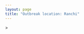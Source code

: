 ```yaml
---
layout: page
title: "Outbreak location: Ranchi"
---
```

<div id="mapid">
<script src="https://buda-magenta.github.io/hazard_map/load_map.js"></script>
><script>
var marker_outbreak = L.marker([23.370035, 85.325013],{"autoPan": true}).addTo(map); marker_outbreak.bindTooltip("Ranchi").openTooltip();

var circle_1 = L.circle([23.795281, 86.430964], {"pane": "markerPane", "color": "red", "fill": true, "fillOpacity": 0.2, "fillRule": "evenodd", "lineCap": "round", "lineJoin": "round", "opacity": 1.0, "radius": 92877, "stroke": true, "weight": 3}).addTo(map);
circle_1.bindTooltip("Dhanbad<br>rank: 1<br>hazard index: 0.092878")
circle_1.bindPopup('<a href="https://buda-magenta.github.io/hazard_map/Dhanbad">Dhanbad</a>')

var circle_2 = L.circle([28.651718, 77.221939], {"pane": "markerPane", "color": "red", "fill": true, "fillOpacity": 0.2, "fillRule": "evenodd", "lineCap": "round", "lineJoin": "round", "opacity": 1.0, "radius": 30782, "stroke": true, "weight": 3}).addTo(map);
circle_2.bindTooltip("Delhi<br>rank: 2<br>hazard index: 0.030783")
circle_2.bindPopup('<a href="https://buda-magenta.github.io/hazard_map/Delhi">Delhi</a>')

var circle_3 = L.circle([23.699128, 85.991069], {"pane": "markerPane", "color": "red", "fill": true, "fillOpacity": 0.2, "fillRule": "evenodd", "lineCap": "round", "lineJoin": "round", "opacity": 1.0, "radius": 27552, "stroke": true, "weight": 3}).addTo(map);
circle_3.bindTooltip("Bokaro<br>rank: 3<br>hazard index: 0.027553")
circle_3.bindPopup('<a href="https://buda-magenta.github.io/hazard_map/Bokaro">Bokaro</a>')

var circle_4 = L.circle([22.801519, 86.202958], {"pane": "markerPane", "color": "red", "fill": true, "fillOpacity": 0.2, "fillRule": "evenodd", "lineCap": "round", "lineJoin": "round", "opacity": 1.0, "radius": 27307, "stroke": true, "weight": 3}).addTo(map);
circle_4.bindTooltip("Jamshedpur<br>rank: 4<br>hazard index: 0.027307")
circle_4.bindPopup('<a href="https://buda-magenta.github.io/hazard_map/Jamshedpur">Jamshedpur</a>')

var circle_5 = L.circle([25.609324, 85.123525], {"pane": "markerPane", "color": "red", "fill": true, "fillOpacity": 0.2, "fillRule": "evenodd", "lineCap": "round", "lineJoin": "round", "opacity": 1.0, "radius": 26565, "stroke": true, "weight": 3}).addTo(map);
circle_5.bindTooltip("Patna<br>rank: 5<br>hazard index: 0.026565")
circle_5.bindPopup('<a href="https://buda-magenta.github.io/hazard_map/Patna">Patna</a>')

var circle_6 = L.circle([22.541418, 88.357691], {"pane": "markerPane", "color": "red", "fill": true, "fillOpacity": 0.2, "fillRule": "evenodd", "lineCap": "round", "lineJoin": "round", "opacity": 1.0, "radius": 23659, "stroke": true, "weight": 3}).addTo(map);
circle_6.bindTooltip("Kolkata<br>rank: 6<br>hazard index: 0.023659")
circle_6.bindPopup('<a href="https://buda-magenta.github.io/hazard_map/Kolkata">Kolkata</a>')

var circle_7 = L.circle([22.214285, 84.872437], {"pane": "markerPane", "color": "red", "fill": true, "fillOpacity": 0.2, "fillRule": "evenodd", "lineCap": "round", "lineJoin": "round", "opacity": 1.0, "radius": 16685, "stroke": true, "weight": 3}).addTo(map);
circle_7.bindTooltip("Raurkela<br>rank: 7<br>hazard index: 0.016686")
circle_7.bindPopup('<a href="https://buda-magenta.github.io/hazard_map/Raurkela">Raurkela</a>')

var circle_8 = L.circle([23.687130, 86.974659], {"pane": "markerPane", "color": "red", "fill": true, "fillOpacity": 0.2, "fillRule": "evenodd", "lineCap": "round", "lineJoin": "round", "opacity": 1.0, "radius": 14213, "stroke": true, "weight": 3}).addTo(map);
circle_8.bindTooltip("Asansol<br>rank: 8<br>hazard index: 0.014214")
circle_8.bindPopup('<a href="https://buda-magenta.github.io/hazard_map/Asansol">Asansol</a>')

var circle_9 = L.circle([24.796436, 85.007956], {"pane": "markerPane", "color": "red", "fill": true, "fillOpacity": 0.2, "fillRule": "evenodd", "lineCap": "round", "lineJoin": "round", "opacity": 1.0, "radius": 10745, "stroke": true, "weight": 3}).addTo(map);
circle_9.bindTooltip("Gaya<br>rank: 9<br>hazard index: 0.010746")
circle_9.bindPopup('<a href="https://buda-magenta.github.io/hazard_map/Gaya">Gaya</a>')

var circle_10 = L.circle([12.979120, 77.591300], {"pane": "markerPane", "color": "red", "fill": true, "fillOpacity": 0.2, "fillRule": "evenodd", "lineCap": "round", "lineJoin": "round", "opacity": 1.0, "radius": 7131, "stroke": true, "weight": 3}).addTo(map);
circle_10.bindTooltip("Bangalore<br>rank: 10<br>hazard index: 0.007132")
circle_10.bindPopup('<a href="https://buda-magenta.github.io/hazard_map/Bangalore">Bangalore</a>')

var circle_11 = L.circle([23.967515, 85.438846], {"pane": "markerPane", "color": "red", "fill": true, "fillOpacity": 0.2, "fillRule": "evenodd", "lineCap": "round", "lineJoin": "round", "opacity": 1.0, "radius": 6172, "stroke": true, "weight": 3}).addTo(map);
circle_11.bindTooltip("Hazaribagh<br>rank: 11<br>hazard index: 0.006172")
circle_11.bindPopup('<a href="https://buda-magenta.github.io/hazard_map/Hazaribagh">Hazaribagh</a>')

var circle_12 = L.circle([21.400000, 83.883333], {"pane": "markerPane", "color": "red", "fill": true, "fillOpacity": 0.2, "fillRule": "evenodd", "lineCap": "round", "lineJoin": "round", "opacity": 1.0, "radius": 5345, "stroke": true, "weight": 3}).addTo(map);
circle_12.bindTooltip("Sambalpur<br>rank: 12<br>hazard index: 0.005345")
circle_12.bindPopup('<a href="https://buda-magenta.github.io/hazard_map/Sambalpur">Sambalpur</a>')

var circle_13 = L.circle([23.332200, 86.361600], {"pane": "markerPane", "color": "red", "fill": true, "fillOpacity": 0.2, "fillRule": "evenodd", "lineCap": "round", "lineJoin": "round", "opacity": 1.0, "radius": 5311, "stroke": true, "weight": 3}).addTo(map);
circle_13.bindTooltip("Purulia<br>rank: 13<br>hazard index: 0.005312")
circle_13.bindPopup('<a href="https://buda-magenta.github.io/hazard_map/Purulia">Purulia</a>')

var circle_14 = L.circle([20.266777, 85.843559], {"pane": "markerPane", "color": "red", "fill": true, "fillOpacity": 0.2, "fillRule": "evenodd", "lineCap": "round", "lineJoin": "round", "opacity": 1.0, "radius": 5080, "stroke": true, "weight": 3}).addTo(map);
circle_14.bindTooltip("Bhubaneswar<br>rank: 14<br>hazard index: 0.005080")
circle_14.bindPopup('<a href="https://buda-magenta.github.io/hazard_map/Bhubaneswar">Bhubaneswar</a>')

var circle_15 = L.circle([24.900100, 84.018211], {"pane": "markerPane", "color": "red", "fill": true, "fillOpacity": 0.2, "fillRule": "evenodd", "lineCap": "round", "lineJoin": "round", "opacity": 1.0, "radius": 4919, "stroke": true, "weight": 3}).addTo(map);
circle_15.bindTooltip("Sasaram<br>rank: 15<br>hazard index: 0.004919")
circle_15.bindPopup('<a href="https://buda-magenta.github.io/hazard_map/Sasaram">Sasaram</a>')

var circle_16 = L.circle([25.335649, 83.007629], {"pane": "markerPane", "color": "red", "fill": true, "fillOpacity": 0.2, "fillRule": "evenodd", "lineCap": "round", "lineJoin": "round", "opacity": 1.0, "radius": 4609, "stroke": true, "weight": 3}).addTo(map);
circle_16.bindTooltip("Varanasi<br>rank: 16<br>hazard index: 0.004610")
circle_16.bindPopup('<a href="https://buda-magenta.github.io/hazard_map/Varanasi">Varanasi</a>')

var circle_17 = L.circle([22.782355, 86.159003], {"pane": "markerPane", "color": "red", "fill": true, "fillOpacity": 0.2, "fillRule": "evenodd", "lineCap": "round", "lineJoin": "round", "opacity": 1.0, "radius": 4593, "stroke": true, "weight": 3}).addTo(map);
circle_17.bindTooltip("Adityapur<br>rank: 17<br>hazard index: 0.004593")
circle_17.bindPopup('<a href="https://buda-magenta.github.io/hazard_map/Adityapur">Adityapur</a>')

var circle_18 = L.circle([28.651718, 77.221939], {"pane": "markerPane", "color": "red", "fill": true, "fillOpacity": 0.2, "fillRule": "evenodd", "lineCap": "round", "lineJoin": "round", "opacity": 1.0, "radius": 4455, "stroke": true, "weight": 3}).addTo(map);
circle_18.bindTooltip("Dehri<br>rank: 18<br>hazard index: 0.004455")
circle_18.bindPopup('<a href="https://buda-magenta.github.io/hazard_map/Dehri">Dehri</a>')

var circle_19 = L.circle([23.730215, 86.839671], {"pane": "markerPane", "color": "red", "fill": true, "fillOpacity": 0.2, "fillRule": "evenodd", "lineCap": "round", "lineJoin": "round", "opacity": 1.0, "radius": 4338, "stroke": true, "weight": 3}).addTo(map);
circle_19.bindTooltip("Kulti<br>rank: 19<br>hazard index: 0.004338")
circle_19.bindPopup('<a href="https://buda-magenta.github.io/hazard_map/Kulti">Kulti</a>')

var circle_20 = L.circle([19.075990, 72.877393], {"pane": "markerPane", "color": "red", "fill": true, "fillOpacity": 0.2, "fillRule": "evenodd", "lineCap": "round", "lineJoin": "round", "opacity": 1.0, "radius": 3957, "stroke": true, "weight": 3}).addTo(map);
circle_20.bindTooltip("Mumbai<br>rank: 20<br>hazard index: 0.003957")
circle_20.bindPopup('<a href="https://buda-magenta.github.io/hazard_map/Mumbai">Mumbai</a>')

var circle_21 = L.circle([24.476642, 86.606732], {"pane": "markerPane", "color": "red", "fill": true, "fillOpacity": 0.2, "fillRule": "evenodd", "lineCap": "round", "lineJoin": "round", "opacity": 1.0, "radius": 3726, "stroke": true, "weight": 3}).addTo(map);
circle_21.bindTooltip("Deoghar<br>rank: 21<br>hazard index: 0.003726")
circle_21.bindPopup('<a href="https://buda-magenta.github.io/hazard_map/Deoghar">Deoghar</a>')

var circle_22 = L.circle([25.133173, 86.525040], {"pane": "markerPane", "color": "red", "fill": true, "fillOpacity": 0.2, "fillRule": "evenodd", "lineCap": "round", "lineJoin": "round", "opacity": 1.0, "radius": 3714, "stroke": true, "weight": 3}).addTo(map);
circle_22.bindTooltip("Kharagpur<br>rank: 22<br>hazard index: 0.003714")
circle_22.bindPopup('<a href="https://buda-magenta.github.io/hazard_map/Kharagpur">Kharagpur</a>')

var circle_23 = L.circle([17.388786, 78.461065], {"pane": "markerPane", "color": "red", "fill": true, "fillOpacity": 0.2, "fillRule": "evenodd", "lineCap": "round", "lineJoin": "round", "opacity": 1.0, "radius": 3590, "stroke": true, "weight": 3}).addTo(map);
circle_23.bindTooltip("Hyderabad<br>rank: 23<br>hazard index: 0.003591")
circle_23.bindPopup('<a href="https://buda-magenta.github.io/hazard_map/Hyderabad">Hyderabad</a>')

var circle_24 = L.circle([20.468600, 85.879200], {"pane": "markerPane", "color": "red", "fill": true, "fillOpacity": 0.2, "fillRule": "evenodd", "lineCap": "round", "lineJoin": "round", "opacity": 1.0, "radius": 3060, "stroke": true, "weight": 3}).addTo(map);
circle_24.bindTooltip("Cuttack<br>rank: 24<br>hazard index: 0.003060")
circle_24.bindPopup('<a href="https://buda-magenta.github.io/hazard_map/Cuttack">Cuttack</a>')

var circle_25 = L.circle([25.286698, 87.132254], {"pane": "markerPane", "color": "red", "fill": true, "fillOpacity": 0.2, "fillRule": "evenodd", "lineCap": "round", "lineJoin": "round", "opacity": 1.0, "radius": 3014, "stroke": true, "weight": 3}).addTo(map);
circle_25.bindTooltip("Bhagalpur<br>rank: 25<br>hazard index: 0.003015")
circle_25.bindPopup('<a href="https://buda-magenta.github.io/hazard_map/Bhagalpur">Bhagalpur</a>')

var circle_26 = L.circle([23.131954, 87.207397], {"pane": "markerPane", "color": "red", "fill": true, "fillOpacity": 0.2, "fillRule": "evenodd", "lineCap": "round", "lineJoin": "round", "opacity": 1.0, "radius": 2954, "stroke": true, "weight": 3}).addTo(map);
circle_26.bindTooltip("Bankura<br>rank: 26<br>hazard index: 0.002955")
circle_26.bindPopup('<a href="https://buda-magenta.github.io/hazard_map/Bankura">Bankura</a>')

var circle_27 = L.circle([26.460914, 80.321759], {"pane": "markerPane", "color": "red", "fill": true, "fillOpacity": 0.2, "fillRule": "evenodd", "lineCap": "round", "lineJoin": "round", "opacity": 1.0, "radius": 2893, "stroke": true, "weight": 3}).addTo(map);
circle_27.bindTooltip("Kanpur<br>rank: 27<br>hazard index: 0.002893")
circle_27.bindPopup('<a href="https://buda-magenta.github.io/hazard_map/Kanpur">Kanpur</a>')

var circle_28 = L.circle([25.572433, 83.609605], {"pane": "markerPane", "color": "red", "fill": true, "fillOpacity": 0.2, "fillRule": "evenodd", "lineCap": "round", "lineJoin": "round", "opacity": 1.0, "radius": 2614, "stroke": true, "weight": 3}).addTo(map);
circle_28.bindTooltip("Medinipur<br>rank: 28<br>hazard index: 0.002614")
circle_28.bindPopup('<a href="https://buda-magenta.github.io/hazard_map/Medinipur">Medinipur</a>')

var circle_29 = L.circle([26.671329, 83.364583], {"pane": "markerPane", "color": "red", "fill": true, "fillOpacity": 0.2, "fillRule": "evenodd", "lineCap": "round", "lineJoin": "round", "opacity": 1.0, "radius": 1599, "stroke": true, "weight": 3}).addTo(map);
circle_29.bindTooltip("Gorakhpur<br>rank: 29<br>hazard index: 0.001600")
circle_29.bindPopup('<a href="https://buda-magenta.github.io/hazard_map/Gorakhpur">Gorakhpur</a>')

var circle_30 = L.circle([25.152471, 85.006878], {"pane": "markerPane", "color": "red", "fill": true, "fillOpacity": 0.2, "fillRule": "evenodd", "lineCap": "round", "lineJoin": "round", "opacity": 1.0, "radius": 1234, "stroke": true, "weight": 3}).addTo(map);
circle_30.bindTooltip("Jehanabad<br>rank: 30<br>hazard index: 0.001234")
circle_30.bindPopup('<a href="https://buda-magenta.github.io/hazard_map/Jehanabad">Jehanabad</a>')

var circle_31 = L.circle([26.083143, 86.032571], {"pane": "markerPane", "color": "red", "fill": true, "fillOpacity": 0.2, "fillRule": "evenodd", "lineCap": "round", "lineJoin": "round", "opacity": 1.0, "radius": 983, "stroke": true, "weight": 3}).addTo(map);
circle_31.bindTooltip("Darbhanga<br>rank: 31<br>hazard index: 0.000983")
circle_31.bindPopup('<a href="https://buda-magenta.github.io/hazard_map/Darbhanga">Darbhanga</a>')

var circle_32 = L.circle([25.623400, 85.041700], {"pane": "markerPane", "color": "red", "fill": true, "fillOpacity": 0.2, "fillRule": "evenodd", "lineCap": "round", "lineJoin": "round", "opacity": 1.0, "radius": 962, "stroke": true, "weight": 3}).addTo(map);
circle_32.bindTooltip("Dinapur Nizamat<br>rank: 32<br>hazard index: 0.000963")
circle_32.bindPopup('<a href="https://buda-magenta.github.io/hazard_map/Dinapur_Nizamat">Dinapur Nizamat</a>')

var circle_33 = L.circle([25.438130, 81.833800], {"pane": "markerPane", "color": "red", "fill": true, "fillOpacity": 0.2, "fillRule": "evenodd", "lineCap": "round", "lineJoin": "round", "opacity": 1.0, "radius": 922, "stroke": true, "weight": 3}).addTo(map);
circle_33.bindTooltip("Allahabad<br>rank: 33<br>hazard index: 0.000923")
circle_33.bindPopup('<a href="https://buda-magenta.github.io/hazard_map/Allahabad">Allahabad</a>')

var circle_34 = L.circle([23.535048, 87.338043], {"pane": "markerPane", "color": "red", "fill": true, "fillOpacity": 0.2, "fillRule": "evenodd", "lineCap": "round", "lineJoin": "round", "opacity": 1.0, "radius": 909, "stroke": true, "weight": 3}).addTo(map);
circle_34.bindTooltip("Durgapur<br>rank: 34<br>hazard index: 0.000909")
circle_34.bindPopup('<a href="https://buda-magenta.github.io/hazard_map/Durgapur">Durgapur</a>')

var circle_35 = L.circle([19.807608, 85.825254], {"pane": "markerPane", "color": "red", "fill": true, "fillOpacity": 0.2, "fillRule": "evenodd", "lineCap": "round", "lineJoin": "round", "opacity": 1.0, "radius": 894, "stroke": true, "weight": 3}).addTo(map);
circle_35.bindTooltip("Puri<br>rank: 35<br>hazard index: 0.000895")
circle_35.bindPopup('<a href="https://buda-magenta.github.io/hazard_map/Puri">Puri</a>')

var circle_36 = L.circle([26.148658, 85.340013], {"pane": "markerPane", "color": "red", "fill": true, "fillOpacity": 0.2, "fillRule": "evenodd", "lineCap": "round", "lineJoin": "round", "opacity": 1.0, "radius": 838, "stroke": true, "weight": 3}).addTo(map);
circle_36.bindTooltip("Muzaffarpur<br>rank: 36<br>hazard index: 0.000839")
circle_36.bindPopup('<a href="https://buda-magenta.github.io/hazard_map/Muzaffarpur">Muzaffarpur</a>')

var circle_37 = L.circle([25.720581, 85.255560], {"pane": "markerPane", "color": "red", "fill": true, "fillOpacity": 0.2, "fillRule": "evenodd", "lineCap": "round", "lineJoin": "round", "opacity": 1.0, "radius": 830, "stroke": true, "weight": 3}).addTo(map);
circle_37.bindTooltip("Hajipur<br>rank: 37<br>hazard index: 0.000830")
circle_37.bindPopup('<a href="https://buda-magenta.github.io/hazard_map/Hajipur">Hajipur</a>')

var circle_38 = L.circle([25.680654, 88.124646], {"pane": "markerPane", "color": "red", "fill": true, "fillOpacity": 0.2, "fillRule": "evenodd", "lineCap": "round", "lineJoin": "round", "opacity": 1.0, "radius": 797, "stroke": true, "weight": 3}).addTo(map);
circle_38.bindTooltip("Raiganj<br>rank: 38<br>hazard index: 0.000798")
circle_38.bindPopup('<a href="https://buda-magenta.github.io/hazard_map/Raiganj">Raiganj</a>')

var circle_39 = L.circle([26.000000, 87.500000], {"pane": "markerPane", "color": "red", "fill": true, "fillOpacity": 0.2, "fillRule": "evenodd", "lineCap": "round", "lineJoin": "round", "opacity": 1.0, "radius": 783, "stroke": true, "weight": 3}).addTo(map);
circle_39.bindTooltip("Purnia<br>rank: 39<br>hazard index: 0.000783")
circle_39.bindPopup('<a href="https://buda-magenta.github.io/hazard_map/Purnia">Purnia</a>')

var circle_40 = L.circle([25.623457, 84.596839], {"pane": "markerPane", "color": "red", "fill": true, "fillOpacity": 0.2, "fillRule": "evenodd", "lineCap": "round", "lineJoin": "round", "opacity": 1.0, "radius": 734, "stroke": true, "weight": 3}).addTo(map);
circle_40.bindTooltip("Arrah<br>rank: 40<br>hazard index: 0.000734")
circle_40.bindPopup('<a href="https://buda-magenta.github.io/hazard_map/Arrah">Arrah</a>')

var circle_41 = L.circle([25.512719, 86.090571], {"pane": "markerPane", "color": "red", "fill": true, "fillOpacity": 0.2, "fillRule": "evenodd", "lineCap": "round", "lineJoin": "round", "opacity": 1.0, "radius": 701, "stroke": true, "weight": 3}).addTo(map);
circle_41.bindTooltip("Begusarai<br>rank: 41<br>hazard index: 0.000701")
circle_41.bindPopup('<a href="https://buda-magenta.github.io/hazard_map/Begusarai">Begusarai</a>')

var circle_42 = L.circle([22.591260, 88.390964], {"pane": "markerPane", "color": "red", "fill": true, "fillOpacity": 0.2, "fillRule": "evenodd", "lineCap": "round", "lineJoin": "round", "opacity": 1.0, "radius": 692, "stroke": true, "weight": 3}).addTo(map);
circle_42.bindTooltip("Bidhan Nagar<br>rank: 42<br>hazard index: 0.000693")
circle_42.bindPopup('<a href="https://buda-magenta.github.io/hazard_map/Bidhan_Nagar">Bidhan Nagar</a>')

var circle_43 = L.circle([13.083694, 80.270186], {"pane": "markerPane", "color": "red", "fill": true, "fillOpacity": 0.2, "fillRule": "evenodd", "lineCap": "round", "lineJoin": "round", "opacity": 1.0, "radius": 590, "stroke": true, "weight": 3}).addTo(map);
circle_43.bindTooltip("Chennai<br>rank: 43<br>hazard index: 0.000590")
circle_43.bindPopup('<a href="https://buda-magenta.github.io/hazard_map/Chennai">Chennai</a>')

var circle_44 = L.circle([25.280733, 83.125128], {"pane": "markerPane", "color": "red", "fill": true, "fillOpacity": 0.2, "fillRule": "evenodd", "lineCap": "round", "lineJoin": "round", "opacity": 1.0, "radius": 506, "stroke": true, "weight": 3}).addTo(map);
circle_44.bindTooltip("Mughal Sarai<br>rank: 44<br>hazard index: 0.000507")
circle_44.bindPopup('<a href="https://buda-magenta.github.io/hazard_map/Mughal_Sarai">Mughal Sarai</a>')

var circle_45 = L.circle([23.160894, 79.949770], {"pane": "markerPane", "color": "red", "fill": true, "fillOpacity": 0.2, "fillRule": "evenodd", "lineCap": "round", "lineJoin": "round", "opacity": 1.0, "radius": 499, "stroke": true, "weight": 3}).addTo(map);
circle_45.bindTooltip("Jabalpur<br>rank: 45<br>hazard index: 0.000500")
circle_45.bindPopup('<a href="https://buda-magenta.github.io/hazard_map/Jabalpur">Jabalpur</a>')

var circle_46 = L.circle([25.773344, 84.784977], {"pane": "markerPane", "color": "red", "fill": true, "fillOpacity": 0.2, "fillRule": "evenodd", "lineCap": "round", "lineJoin": "round", "opacity": 1.0, "radius": 480, "stroke": true, "weight": 3}).addTo(map);
circle_46.bindTooltip("Chapra<br>rank: 46<br>hazard index: 0.000481")
circle_46.bindPopup('<a href="https://buda-magenta.github.io/hazard_map/Chapra">Chapra</a>')

var circle_47 = L.circle([23.250000, 87.750000], {"pane": "markerPane", "color": "red", "fill": true, "fillOpacity": 0.2, "fillRule": "evenodd", "lineCap": "round", "lineJoin": "round", "opacity": 1.0, "radius": 477, "stroke": true, "weight": 3}).addTo(map);
circle_47.bindTooltip("Barddhaman<br>rank: 47<br>hazard index: 0.000477")
circle_47.bindPopup('<a href="https://buda-magenta.github.io/hazard_map/Barddhaman">Barddhaman</a>')

var circle_48 = L.circle([28.428262, 77.002700], {"pane": "markerPane", "color": "red", "fill": true, "fillOpacity": 0.2, "fillRule": "evenodd", "lineCap": "round", "lineJoin": "round", "opacity": 1.0, "radius": 435, "stroke": true, "weight": 3}).addTo(map);
circle_48.bindTooltip("Gurgaon<br>rank: 48<br>hazard index: 0.000435")
circle_48.bindPopup('<a href="https://buda-magenta.github.io/hazard_map/Gurgaon">Gurgaon</a>')

var circle_49 = L.circle([25.832642, 86.614893], {"pane": "markerPane", "color": "red", "fill": true, "fillOpacity": 0.2, "fillRule": "evenodd", "lineCap": "round", "lineJoin": "round", "opacity": 1.0, "radius": 433, "stroke": true, "weight": 3}).addTo(map);
circle_49.bindTooltip("Saharsa<br>rank: 49<br>hazard index: 0.000433")
circle_49.bindPopup('<a href="https://buda-magenta.github.io/hazard_map/Saharsa">Saharsa</a>')

var circle_50 = L.circle([25.205305, 85.514612], {"pane": "markerPane", "color": "red", "fill": true, "fillOpacity": 0.2, "fillRule": "evenodd", "lineCap": "round", "lineJoin": "round", "opacity": 1.0, "radius": 408, "stroke": true, "weight": 3}).addTo(map);
circle_50.bindTooltip("Biharsharif<br>rank: 50<br>hazard index: 0.000409")
circle_50.bindPopup('<a href="https://buda-magenta.github.io/hazard_map/Biharsharif">Biharsharif</a>')

var circle_51 = L.circle([26.838100, 80.934600], {"pane": "markerPane", "color": "red", "fill": true, "fillOpacity": 0.2, "fillRule": "evenodd", "lineCap": "round", "lineJoin": "round", "opacity": 1.0, "radius": 402, "stroke": true, "weight": 3}).addTo(map);
circle_51.bindTooltip("Lucknow<br>rank: 51<br>hazard index: 0.000403")
circle_51.bindPopup('<a href="https://buda-magenta.github.io/hazard_map/Lucknow">Lucknow</a>')

var circle_52 = L.circle([28.402979, 77.310384], {"pane": "markerPane", "color": "red", "fill": true, "fillOpacity": 0.2, "fillRule": "evenodd", "lineCap": "round", "lineJoin": "round", "opacity": 1.0, "radius": 399, "stroke": true, "weight": 3}).addTo(map);
circle_52.bindTooltip("Faridabad<br>rank: 52<br>hazard index: 0.000399")
circle_52.bindPopup('<a href="https://buda-magenta.github.io/hazard_map/Faridabad">Faridabad</a>')

var circle_53 = L.circle([22.472223, 88.093845], {"pane": "markerPane", "color": "red", "fill": true, "fillOpacity": 0.2, "fillRule": "evenodd", "lineCap": "round", "lineJoin": "round", "opacity": 1.0, "radius": 346, "stroke": true, "weight": 3}).addTo(map);
circle_53.bindTooltip("Uluberia<br>rank: 53<br>hazard index: 0.000346")
circle_53.bindPopup('<a href="https://buda-magenta.github.io/hazard_map/Uluberia">Uluberia</a>')

var circle_54 = L.circle([26.915458, 75.818982], {"pane": "markerPane", "color": "red", "fill": true, "fillOpacity": 0.2, "fillRule": "evenodd", "lineCap": "round", "lineJoin": "round", "opacity": 1.0, "radius": 345, "stroke": true, "weight": 3}).addTo(map);
circle_54.bindTooltip("Jaipur<br>rank: 54<br>hazard index: 0.000345")
circle_54.bindPopup('<a href="https://buda-magenta.github.io/hazard_map/Jaipur">Jaipur</a>')

var circle_55 = L.circle([26.716413, 88.430992], {"pane": "markerPane", "color": "red", "fill": true, "fillOpacity": 0.2, "fillRule": "evenodd", "lineCap": "round", "lineJoin": "round", "opacity": 1.0, "radius": 343, "stroke": true, "weight": 3}).addTo(map);
circle_55.bindTooltip("Siliguri<br>rank: 55<br>hazard index: 0.000343")
circle_55.bindPopup('<a href="https://buda-magenta.github.io/hazard_map/Siliguri">Siliguri</a>')

var circle_56 = L.circle([12.305183, 76.655361], {"pane": "markerPane", "color": "red", "fill": true, "fillOpacity": 0.2, "fillRule": "evenodd", "lineCap": "round", "lineJoin": "round", "opacity": 1.0, "radius": 335, "stroke": true, "weight": 3}).addTo(map);
circle_56.bindTooltip("Mysore<br>rank: 56<br>hazard index: 0.000335")
circle_56.bindPopup('<a href="https://buda-magenta.github.io/hazard_map/Mysore">Mysore</a>')

var circle_57 = L.circle([25.531031, 78.652689], {"pane": "markerPane", "color": "red", "fill": true, "fillOpacity": 0.2, "fillRule": "evenodd", "lineCap": "round", "lineJoin": "round", "opacity": 1.0, "radius": 328, "stroke": true, "weight": 3}).addTo(map);
circle_57.bindTooltip("Jhansi<br>rank: 57<br>hazard index: 0.000329")
circle_57.bindPopup('<a href="https://buda-magenta.github.io/hazard_map/Jhansi">Jhansi</a>')

var circle_58 = L.circle([26.131004, 84.391257], {"pane": "markerPane", "color": "red", "fill": true, "fillOpacity": 0.2, "fillRule": "evenodd", "lineCap": "round", "lineJoin": "round", "opacity": 1.0, "radius": 320, "stroke": true, "weight": 3}).addTo(map);
circle_58.bindTooltip("Siwan<br>rank: 58<br>hazard index: 0.000321")
circle_58.bindPopup('<a href="https://buda-magenta.github.io/hazard_map/Siwan">Siwan</a>')

var circle_59 = L.circle([28.901090, 76.580194], {"pane": "markerPane", "color": "red", "fill": true, "fillOpacity": 0.2, "fillRule": "evenodd", "lineCap": "round", "lineJoin": "round", "opacity": 1.0, "radius": 316, "stroke": true, "weight": 3}).addTo(map);
circle_59.bindTooltip("Rohtak<br>rank: 59<br>hazard index: 0.000317")
circle_59.bindPopup('<a href="https://buda-magenta.github.io/hazard_map/Rohtak">Rohtak</a>')

var circle_60 = L.circle([25.329791, 86.456777], {"pane": "markerPane", "color": "red", "fill": true, "fillOpacity": 0.2, "fillRule": "evenodd", "lineCap": "round", "lineJoin": "round", "opacity": 1.0, "radius": 316, "stroke": true, "weight": 3}).addTo(map);
circle_60.bindTooltip("Jamalpur<br>rank: 60<br>hazard index: 0.000316")
circle_60.bindPopup('<a href="https://buda-magenta.github.io/hazard_map/Jamalpur">Jamalpur</a>')

var circle_61 = L.circle([26.423847, 83.762732], {"pane": "markerPane", "color": "red", "fill": true, "fillOpacity": 0.2, "fillRule": "evenodd", "lineCap": "round", "lineJoin": "round", "opacity": 1.0, "radius": 308, "stroke": true, "weight": 3}).addTo(map);
circle_61.bindTooltip("Deoria<br>rank: 61<br>hazard index: 0.000309")
circle_61.bindPopup('<a href="https://buda-magenta.github.io/hazard_map/Deoria">Deoria</a>')

var circle_62 = L.circle([30.909016, 75.851601], {"pane": "markerPane", "color": "red", "fill": true, "fillOpacity": 0.2, "fillRule": "evenodd", "lineCap": "round", "lineJoin": "round", "opacity": 1.0, "radius": 278, "stroke": true, "weight": 3}).addTo(map);
circle_62.bindTooltip("Ludhiana<br>rank: 62<br>hazard index: 0.000278")
circle_62.bindPopup('<a href="https://buda-magenta.github.io/hazard_map/Ludhiana">Ludhiana</a>')

var circle_63 = L.circle([28.863842, 78.805778], {"pane": "markerPane", "color": "red", "fill": true, "fillOpacity": 0.2, "fillRule": "evenodd", "lineCap": "round", "lineJoin": "round", "opacity": 1.0, "radius": 277, "stroke": true, "weight": 3}).addTo(map);
circle_63.bindTooltip("Moradabad<br>rank: 63<br>hazard index: 0.000278")
circle_63.bindPopup('<a href="https://buda-magenta.github.io/hazard_map/Moradabad">Moradabad</a>')

var circle_64 = L.circle([22.890183, 88.426939], {"pane": "markerPane", "color": "red", "fill": true, "fillOpacity": 0.2, "fillRule": "evenodd", "lineCap": "round", "lineJoin": "round", "opacity": 1.0, "radius": 270, "stroke": true, "weight": 3}).addTo(map);
circle_64.bindTooltip("Naihati<br>rank: 64<br>hazard index: 0.000270")
circle_64.bindPopup('<a href="https://buda-magenta.github.io/hazard_map/Naihati">Naihati</a>')

var circle_65 = L.circle([29.000653, 77.768229], {"pane": "markerPane", "color": "red", "fill": true, "fillOpacity": 0.2, "fillRule": "evenodd", "lineCap": "round", "lineJoin": "round", "opacity": 1.0, "radius": 268, "stroke": true, "weight": 3}).addTo(map);
circle_65.bindTooltip("Meerut<br>rank: 65<br>hazard index: 0.000268")
circle_65.bindPopup('<a href="https://buda-magenta.github.io/hazard_map/Meerut">Meerut</a>')

var circle_66 = L.circle([21.149813, 79.082056], {"pane": "markerPane", "color": "red", "fill": true, "fillOpacity": 0.2, "fillRule": "evenodd", "lineCap": "round", "lineJoin": "round", "opacity": 1.0, "radius": 255, "stroke": true, "weight": 3}).addTo(map);
circle_66.bindTooltip("Nagpur<br>rank: 66<br>hazard index: 0.000255")
circle_66.bindPopup('<a href="https://buda-magenta.github.io/hazard_map/Nagpur">Nagpur</a>')

var circle_67 = L.circle([19.087076, 82.023572], {"pane": "markerPane", "color": "red", "fill": true, "fillOpacity": 0.2, "fillRule": "evenodd", "lineCap": "round", "lineJoin": "round", "opacity": 1.0, "radius": 245, "stroke": true, "weight": 3}).addTo(map);
circle_67.bindTooltip("Jagdalpur<br>rank: 67<br>hazard index: 0.000245")
circle_67.bindPopup('<a href="https://buda-magenta.github.io/hazard_map/Jagdalpur">Jagdalpur</a>')

var circle_68 = L.circle([25.220812, 86.517204], {"pane": "markerPane", "color": "red", "fill": true, "fillOpacity": 0.2, "fillRule": "evenodd", "lineCap": "round", "lineJoin": "round", "opacity": 1.0, "radius": 234, "stroke": true, "weight": 3}).addTo(map);
circle_68.bindTooltip("Munger<br>rank: 68<br>hazard index: 0.000235")
circle_68.bindPopup('<a href="https://buda-magenta.github.io/hazard_map/Munger">Munger</a>')

var circle_69 = L.circle([19.194329, 72.970178], {"pane": "markerPane", "color": "red", "fill": true, "fillOpacity": 0.2, "fillRule": "evenodd", "lineCap": "round", "lineJoin": "round", "opacity": 1.0, "radius": 221, "stroke": true, "weight": 3}).addTo(map);
circle_69.bindTooltip("Thane<br>rank: 69<br>hazard index: 0.000221")
circle_69.bindPopup('<a href="https://buda-magenta.github.io/hazard_map/Thane">Thane</a>')

var circle_70 = L.circle([17.723128, 83.301284], {"pane": "markerPane", "color": "red", "fill": true, "fillOpacity": 0.2, "fillRule": "evenodd", "lineCap": "round", "lineJoin": "round", "opacity": 1.0, "radius": 218, "stroke": true, "weight": 3}).addTo(map);
circle_70.bindTooltip("Visakhapatnam<br>rank: 70<br>hazard index: 0.000218")
circle_70.bindPopup('<a href="https://buda-magenta.github.io/hazard_map/Visakhapatnam">Visakhapatnam</a>')

var circle_71 = L.circle([22.695034, 88.377060], {"pane": "markerPane", "color": "red", "fill": true, "fillOpacity": 0.2, "fillRule": "evenodd", "lineCap": "round", "lineJoin": "round", "opacity": 1.0, "radius": 207, "stroke": true, "weight": 3}).addTo(map);
circle_71.bindTooltip("Panihati<br>rank: 71<br>hazard index: 0.000207")
circle_71.bindPopup('<a href="https://buda-magenta.github.io/hazard_map/Panihati">Panihati</a>')

var circle_72 = L.circle([29.988077, 77.508130], {"pane": "markerPane", "color": "red", "fill": true, "fillOpacity": 0.2, "fillRule": "evenodd", "lineCap": "round", "lineJoin": "round", "opacity": 1.0, "radius": 207, "stroke": true, "weight": 3}).addTo(map);
circle_72.bindTooltip("Saharanpur<br>rank: 72<br>hazard index: 0.000207")
circle_72.bindPopup('<a href="https://buda-magenta.github.io/hazard_map/Saharanpur">Saharanpur</a>')

var circle_73 = L.circle([23.021624, 72.579707], {"pane": "markerPane", "color": "red", "fill": true, "fillOpacity": 0.2, "fillRule": "evenodd", "lineCap": "round", "lineJoin": "round", "opacity": 1.0, "radius": 199, "stroke": true, "weight": 3}).addTo(map);
circle_73.bindTooltip("Ahmedabad<br>rank: 73<br>hazard index: 0.000200")
circle_73.bindPopup('<a href="https://buda-magenta.github.io/hazard_map/Ahmedabad">Ahmedabad</a>')

var circle_74 = L.circle([27.175255, 78.009816], {"pane": "markerPane", "color": "red", "fill": true, "fillOpacity": 0.2, "fillRule": "evenodd", "lineCap": "round", "lineJoin": "round", "opacity": 1.0, "radius": 194, "stroke": true, "weight": 3}).addTo(map);
circle_74.bindTooltip("Agra<br>rank: 74<br>hazard index: 0.000195")
circle_74.bindPopup('<a href="https://buda-magenta.github.io/hazard_map/Agra">Agra</a>')

var circle_75 = L.circle([13.340077, 77.100621], {"pane": "markerPane", "color": "red", "fill": true, "fillOpacity": 0.2, "fillRule": "evenodd", "lineCap": "round", "lineJoin": "round", "opacity": 1.0, "radius": 182, "stroke": true, "weight": 3}).addTo(map);
circle_75.bindTooltip("Tumkur<br>rank: 75<br>hazard index: 0.000182")
circle_75.bindPopup('<a href="https://buda-magenta.github.io/hazard_map/Tumkur">Tumkur</a>')

var circle_76 = L.circle([27.876990, 78.137290], {"pane": "markerPane", "color": "red", "fill": true, "fillOpacity": 0.2, "fillRule": "evenodd", "lineCap": "round", "lineJoin": "round", "opacity": 1.0, "radius": 178, "stroke": true, "weight": 3}).addTo(map);
circle_76.bindTooltip("Aligarh<br>rank: 76<br>hazard index: 0.000178")
circle_76.bindPopup('<a href="https://buda-magenta.github.io/hazard_map/Aligarh">Aligarh</a>')

var circle_77 = L.circle([29.003314, 77.016732], {"pane": "markerPane", "color": "red", "fill": true, "fillOpacity": 0.2, "fillRule": "evenodd", "lineCap": "round", "lineJoin": "round", "opacity": 1.0, "radius": 176, "stroke": true, "weight": 3}).addTo(map);
circle_77.bindTooltip("Sonipat<br>rank: 77<br>hazard index: 0.000177")
circle_77.bindPopup('<a href="https://buda-magenta.github.io/hazard_map/Sonipat">Sonipat</a>')

var circle_78 = L.circle([28.733400, 77.298600], {"pane": "markerPane", "color": "red", "fill": true, "fillOpacity": 0.2, "fillRule": "evenodd", "lineCap": "round", "lineJoin": "round", "opacity": 1.0, "radius": 175, "stroke": true, "weight": 3}).addTo(map);
circle_78.bindTooltip("Loni<br>rank: 78<br>hazard index: 0.000176")
circle_78.bindPopup('<a href="https://buda-magenta.github.io/hazard_map/Loni">Loni</a>')

var circle_79 = L.circle([24.965712, 88.127778], {"pane": "markerPane", "color": "red", "fill": true, "fillOpacity": 0.2, "fillRule": "evenodd", "lineCap": "round", "lineJoin": "round", "opacity": 1.0, "radius": 169, "stroke": true, "weight": 3}).addTo(map);
circle_79.bindTooltip("English Bazar<br>rank: 79<br>hazard index: 0.000169")
circle_79.bindPopup('<a href="https://buda-magenta.github.io/hazard_map/English_Bazar">English Bazar</a>')

var circle_80 = L.circle([22.670728, 88.376342], {"pane": "markerPane", "color": "red", "fill": true, "fillOpacity": 0.2, "fillRule": "evenodd", "lineCap": "round", "lineJoin": "round", "opacity": 1.0, "radius": 168, "stroke": true, "weight": 3}).addTo(map);
circle_80.bindTooltip("Kamarhati<br>rank: 80<br>hazard index: 0.000169")
circle_80.bindPopup('<a href="https://buda-magenta.github.io/hazard_map/Kamarhati">Kamarhati</a>')

var circle_81 = L.circle([26.180598, 91.753943], {"pane": "markerPane", "color": "red", "fill": true, "fillOpacity": 0.2, "fillRule": "evenodd", "lineCap": "round", "lineJoin": "round", "opacity": 1.0, "radius": 166, "stroke": true, "weight": 3}).addTo(map);
circle_81.bindTooltip("Guwahati<br>rank: 81<br>hazard index: 0.000166")
circle_81.bindPopup('<a href="https://buda-magenta.github.io/hazard_map/Guwahati">Guwahati</a>')

var circle_82 = L.circle([18.521428, 73.854454], {"pane": "markerPane", "color": "red", "fill": true, "fillOpacity": 0.2, "fillRule": "evenodd", "lineCap": "round", "lineJoin": "round", "opacity": 1.0, "radius": 165, "stroke": true, "weight": 3}).addTo(map);
circle_82.bindTooltip("Pune<br>rank: 82<br>hazard index: 0.000166")
circle_82.bindPopup('<a href="https://buda-magenta.github.io/hazard_map/Pune">Pune</a>')

var circle_83 = L.circle([30.733442, 76.779714], {"pane": "markerPane", "color": "red", "fill": true, "fillOpacity": 0.2, "fillRule": "evenodd", "lineCap": "round", "lineJoin": "round", "opacity": 1.0, "radius": 164, "stroke": true, "weight": 3}).addTo(map);
circle_83.bindTooltip("Chandigarh<br>rank: 83<br>hazard index: 0.000164")
circle_83.bindPopup('<a href="https://buda-magenta.github.io/hazard_map/Chandigarh">Chandigarh</a>')

var circle_84 = L.circle([22.383333, 82.133333], {"pane": "markerPane", "color": "red", "fill": true, "fillOpacity": 0.2, "fillRule": "evenodd", "lineCap": "round", "lineJoin": "round", "opacity": 1.0, "radius": 160, "stroke": true, "weight": 3}).addTo(map);
circle_84.bindTooltip("Bilaspur<br>rank: 84<br>hazard index: 0.000160")
circle_84.bindPopup('<a href="https://buda-magenta.github.io/hazard_map/Bilaspur">Bilaspur</a>')

var circle_85 = L.circle([21.237947, 81.633683], {"pane": "markerPane", "color": "red", "fill": true, "fillOpacity": 0.2, "fillRule": "evenodd", "lineCap": "round", "lineJoin": "round", "opacity": 1.0, "radius": 159, "stroke": true, "weight": 3}).addTo(map);
circle_85.bindTooltip("Raipur<br>rank: 85<br>hazard index: 0.000159")
circle_85.bindPopup('<a href="https://buda-magenta.github.io/hazard_map/Raipur">Raipur</a>')

var circle_86 = L.circle([22.646958, 88.343612], {"pane": "markerPane", "color": "red", "fill": true, "fillOpacity": 0.2, "fillRule": "evenodd", "lineCap": "round", "lineJoin": "round", "opacity": 1.0, "radius": 154, "stroke": true, "weight": 3}).addTo(map);
circle_86.bindTooltip("Bally<br>rank: 86<br>hazard index: 0.000154")
circle_86.bindPopup('<a href="https://buda-magenta.github.io/hazard_map/Bally">Bally</a>')

var circle_87 = L.circle([22.500000, 83.500000], {"pane": "markerPane", "color": "red", "fill": true, "fillOpacity": 0.2, "fillRule": "evenodd", "lineCap": "round", "lineJoin": "round", "opacity": 1.0, "radius": 147, "stroke": true, "weight": 3}).addTo(map);
circle_87.bindTooltip("Raigarh<br>rank: 87<br>hazard index: 0.000148")
circle_87.bindPopup('<a href="https://buda-magenta.github.io/hazard_map/Raigarh">Raigarh</a>')

var circle_88 = L.circle([22.720362, 75.868200], {"pane": "markerPane", "color": "red", "fill": true, "fillOpacity": 0.2, "fillRule": "evenodd", "lineCap": "round", "lineJoin": "round", "opacity": 1.0, "radius": 147, "stroke": true, "weight": 3}).addTo(map);
circle_88.bindTooltip("Indore<br>rank: 88<br>hazard index: 0.000148")
circle_88.bindPopup('<a href="https://buda-magenta.github.io/hazard_map/Indore">Indore</a>')

var circle_89 = L.circle([21.934900, 86.732400], {"pane": "markerPane", "color": "red", "fill": true, "fillOpacity": 0.2, "fillRule": "evenodd", "lineCap": "round", "lineJoin": "round", "opacity": 1.0, "radius": 144, "stroke": true, "weight": 3}).addTo(map);
circle_89.bindTooltip("Baripada<br>rank: 89<br>hazard index: 0.000145")
circle_89.bindPopup('<a href="https://buda-magenta.github.io/hazard_map/Baripada">Baripada</a>')

var circle_90 = L.circle([25.562071, 84.015672], {"pane": "markerPane", "color": "red", "fill": true, "fillOpacity": 0.2, "fillRule": "evenodd", "lineCap": "round", "lineJoin": "round", "opacity": 1.0, "radius": 143, "stroke": true, "weight": 3}).addTo(map);
circle_90.bindTooltip("Buxar<br>rank: 90<br>hazard index: 0.000144")
circle_90.bindPopup('<a href="https://buda-magenta.github.io/hazard_map/Buxar">Buxar</a>')

var circle_91 = L.circle([31.634308, 74.873679], {"pane": "markerPane", "color": "red", "fill": true, "fillOpacity": 0.2, "fillRule": "evenodd", "lineCap": "round", "lineJoin": "round", "opacity": 1.0, "radius": 140, "stroke": true, "weight": 3}).addTo(map);
circle_91.bindTooltip("Amritsar<br>rank: 91<br>hazard index: 0.000140")
circle_91.bindPopup('<a href="https://buda-magenta.github.io/hazard_map/Amritsar">Amritsar</a>')

var circle_92 = L.circle([28.660965, 76.834676], {"pane": "markerPane", "color": "red", "fill": true, "fillOpacity": 0.2, "fillRule": "evenodd", "lineCap": "round", "lineJoin": "round", "opacity": 1.0, "radius": 139, "stroke": true, "weight": 3}).addTo(map);
circle_92.bindTooltip("Bahadurgarh<br>rank: 92<br>hazard index: 0.000140")
circle_92.bindPopup('<a href="https://buda-magenta.github.io/hazard_map/Bahadurgarh">Bahadurgarh</a>')

var circle_93 = L.circle([22.519770, 82.629515], {"pane": "markerPane", "color": "red", "fill": true, "fillOpacity": 0.2, "fillRule": "evenodd", "lineCap": "round", "lineJoin": "round", "opacity": 1.0, "radius": 139, "stroke": true, "weight": 3}).addTo(map);
circle_93.bindTooltip("Korba<br>rank: 93<br>hazard index: 0.000139")
circle_93.bindPopup('<a href="https://buda-magenta.github.io/hazard_map/Korba">Korba</a>')

var circle_94 = L.circle([22.508621, 88.253218], {"pane": "markerPane", "color": "red", "fill": true, "fillOpacity": 0.2, "fillRule": "evenodd", "lineCap": "round", "lineJoin": "round", "opacity": 1.0, "radius": 137, "stroke": true, "weight": 3}).addTo(map);
circle_94.bindTooltip("Maheshtala<br>rank: 94<br>hazard index: 0.000138")
circle_94.bindPopup('<a href="https://buda-magenta.github.io/hazard_map/Maheshtala">Maheshtala</a>')

var circle_95 = L.circle([11.001812, 76.962843], {"pane": "markerPane", "color": "red", "fill": true, "fillOpacity": 0.2, "fillRule": "evenodd", "lineCap": "round", "lineJoin": "round", "opacity": 1.0, "radius": 133, "stroke": true, "weight": 3}).addTo(map);
circle_95.bindTooltip("Coimbatore<br>rank: 95<br>hazard index: 0.000134")
circle_95.bindPopup('<a href="https://buda-magenta.github.io/hazard_map/Coimbatore">Coimbatore</a>')

var circle_96 = L.circle([16.508759, 80.618510], {"pane": "markerPane", "color": "red", "fill": true, "fillOpacity": 0.2, "fillRule": "evenodd", "lineCap": "round", "lineJoin": "round", "opacity": 1.0, "radius": 132, "stroke": true, "weight": 3}).addTo(map);
circle_96.bindTooltip("Vijayawada<br>rank: 96<br>hazard index: 0.000132")
circle_96.bindPopup('<a href="https://buda-magenta.github.io/hazard_map/Vijayawada">Vijayawada</a>')

var circle_97 = L.circle([21.735348, 81.944459], {"pane": "markerPane", "color": "red", "fill": true, "fillOpacity": 0.2, "fillRule": "evenodd", "lineCap": "round", "lineJoin": "round", "opacity": 1.0, "radius": 129, "stroke": true, "weight": 3}).addTo(map);
circle_97.bindTooltip("Bhatpara<br>rank: 97<br>hazard index: 0.000130")
circle_97.bindPopup('<a href="https://buda-magenta.github.io/hazard_map/Bhatpara">Bhatpara</a>')

var circle_98 = L.circle([29.391275, 76.977168], {"pane": "markerPane", "color": "red", "fill": true, "fillOpacity": 0.2, "fillRule": "evenodd", "lineCap": "round", "lineJoin": "round", "opacity": 1.0, "radius": 129, "stroke": true, "weight": 3}).addTo(map);
circle_98.bindTooltip("Panipat<br>rank: 98<br>hazard index: 0.000129")
circle_98.bindPopup('<a href="https://buda-magenta.github.io/hazard_map/Panipat">Panipat</a>')

var circle_99 = L.circle([31.292011, 75.568058], {"pane": "markerPane", "color": "red", "fill": true, "fillOpacity": 0.2, "fillRule": "evenodd", "lineCap": "round", "lineJoin": "round", "opacity": 1.0, "radius": 124, "stroke": true, "weight": 3}).addTo(map);
circle_99.bindTooltip("Jalandhar<br>rank: 99<br>hazard index: 0.000125")
circle_99.bindPopup('<a href="https://buda-magenta.github.io/hazard_map/Jalandhar">Jalandhar</a>')

var circle_100 = L.circle([22.870214, 88.419608], {"pane": "markerPane", "color": "red", "fill": true, "fillOpacity": 0.2, "fillRule": "evenodd", "lineCap": "round", "lineJoin": "round", "opacity": 1.0, "radius": 124, "stroke": true, "weight": 3}).addTo(map);
circle_100.bindTooltip("Barrackpur<br>rank: 100<br>hazard index: 0.000125")
circle_100.bindPopup('<a href="https://buda-magenta.github.io/hazard_map/Barrackpur">Barrackpur</a>')
</script>
</div>
